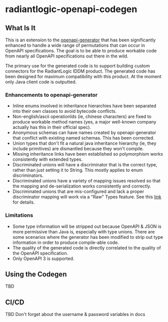 # radiantlogic-openapi-codegen

## What Is It

This is an extension to the [openapi-generator](https://github.com/OpenAPITools/openapi-generator) that has been significantly enhanced to handle a wide range of permutations that can occur in OpenAPI specifications. The goal is to be able to produce workable code from nearly all OpenAPI specifications out there in the wild. 

The primary use for the generated code is to support building custom connectors for the RadiantLogic IDDM product. The generated code has been designed for maximum compatibility with this product. At the moment only Java client code is outputted.

### Enhancements to openapi-generator

- Inline enums involved in inheritance hierarchies have been separated into their own classes to avoid bytecode conflicts.
- Non-english/ascii operationIds (ie, chinese characters) are fixed to produce workable method names (yes, a major well-known company actually has this in their official spec).
- Anonymous schemas can have names created by openapi-generator that conflict with existing named schemas. This has been corrected.
- Union types that don't fit a natural java inheritance hierarchy (ie, they include primitives) are dismantled because they won't compile.
- Missing inheritance links have been established so polymorphism works consistently with extended types.
- Discriminated unions will have a discriminator that is the correct type, rather than just setting it to String. This mostly applies to enum discriminators.
- Discriminated unions have a variety of mapping issues resolved so that the mapping and de-serialization works consistently and correctly.
- Discriminated unions that are mis-configured and lack a proper discriminator mapping will work via a "Raw" Types feature. See this [link](./docs/RAW_TYPES.md) for details.

### Limitations

- Some type information will be stripped out because OpenAPI & JSON is more permissive than Java is, especially with type unions. There are some scenarios where the generator has been modified to strip out type information in order to produce compile-able code.
- The quality of the generated code is directly correlated to the quality of the OpenAPI specification.
- Only OpenAPI 3 is supported.

## Using the Codegen

TBD

## CI/CD

TBD
Don't forget about the username & password variables in docs